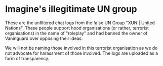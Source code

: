 # Imagine's illegitimate UN group
These are the unfiltered chat logs from the false UN Group "XUN | United Nations".
These people support hood organisations (or rather, terrorist organisations) in the name of "roleplay" and had banned the owner of Vaninguard over opposing their ideas. 

We will not be naming those involved in this terrorist organisation as we do not advocate for harassment of those involved. The logs are uploaded as a form of transparency.
